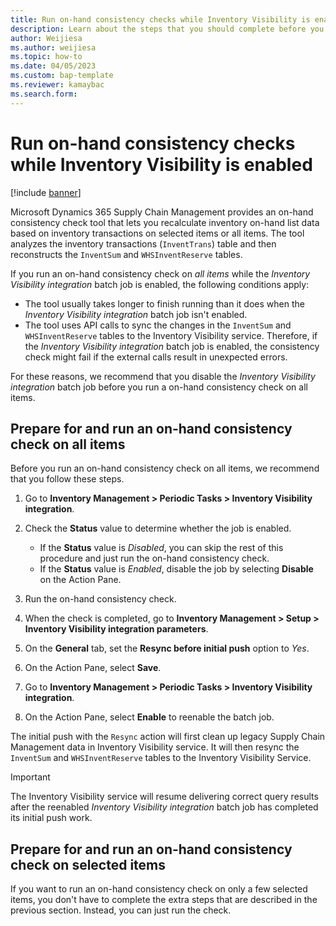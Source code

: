 ```yaml
---
title: Run on-hand consistency checks while Inventory Visibility is enabled
description: Learn about the steps that you should complete before you run an on-hand consistency check while the Inventory Visibility integration batch job is enabled.
author: Weijiesa
ms.author: weijiesa
ms.topic: how-to
ms.date: 04/05/2023
ms.custom: bap-template
ms.reviewer: kamaybac
ms.search.form:
---
```


# Run on-hand consistency checks while Inventory Visibility is enabled

[!include [banner](../includes/banner.md)]

Microsoft Dynamics 365 Supply Chain Management provides an on-hand consistency check tool that lets you recalculate inventory on-hand list data based on inventory transactions on selected items or all items. The tool analyzes the inventory transactions (`InventTrans`) table and then reconstructs the `InventSum` and `WHSInventReserve` tables.

If you run an on-hand consistency check on *all items* while the *Inventory Visibility integration* batch job is enabled, the following conditions apply:

- The tool usually takes longer to finish running than it does when the *Inventory Visibility integration* batch job isn't enabled.
- The tool uses API calls to sync the changes in the `InventSum` and `WHSInventReserve` tables to the Inventory Visibility service. Therefore, if the *Inventory Visibility integration* batch job is enabled, the consistency check might fail if the external calls result in unexpected errors.

For these reasons, we recommend that you disable the *Inventory Visibility integration* batch job before you run a on-hand consistency check on all items.

## Prepare for and run an on-hand consistency check on all items

Before you run an on-hand consistency check on all items, we recommend that you follow these steps.

1. Go to **Inventory Management \> Periodic Tasks \> Inventory Visibility integration**.
1. Check the **Status** value to determine whether the job is enabled.

    - If the **Status** value is *Disabled*, you can skip the rest of this procedure and just run the on-hand consistency check.
    - If the **Status** value is *Enabled*, disable the job by selecting **Disable** on the Action Pane.

1. Run the on-hand consistency check.
1. When the check is completed, go to **Inventory Management \> Setup \> Inventory Visibility integration parameters**.
1. On the **General** tab, set the **Resync before initial push** option to *Yes*.
1. On the Action Pane, select **Save**.
1. Go to **Inventory Management \> Periodic Tasks \> Inventory Visibility integration**.
1. On the Action Pane, select **Enable** to reenable the batch job.

The initial push with the `Resync` action will first clean up legacy Supply Chain Management data in Inventory Visibility service. It will then resync the `InventSum` and `WHSInventReserve` tables to the Inventory Visibility Service.

> [!IMPORTANT]
> The Inventory Visibility service will resume delivering correct query results after the reenabled *Inventory Visibility integration* batch job has completed its initial push work.

## Prepare for and run an on-hand consistency check on selected items

If you want to run an on-hand consistency check on only a few selected items, you don't have to complete the extra steps that are described in the previous section. Instead, you can just run the check.
